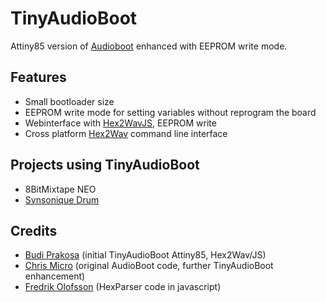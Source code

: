 # TinyAudioBoot

Attiny85 version of [Audioboot](http://www.hobby-roboter.de/forum/viewtopic.php?f=4&t=127) enhanced with EEPROM write mode.

## Features

- Small bootloader size
- EEPROM write mode for setting variables without reprogram the board
- Webinterface with [Hex2WavJS](4_4.1-Hex2Wav.md), EEPROM write
- Cross platform [Hex2Wav](4_4.1-Hex2Wav.md) command line interface


## Projects using TinyAudioBoot

- 8BitMixtape NEO
- [Synsonique Drum](https://janostman.wordpress.com/2017/07/10/synsonique-drum/) 

## Credits

* [Budi Prakosa](http://manticore.id) (initial TinyAudioBoot Attiny85, Hex2Wav/JS)
* [Chris Micro](https://github.com/ChrisMicro) (original AudioBoot code, further TinyAudioBoot enhancement)
* [Fredrik Olofsson](http://fredrikolofsson.com/) (HexParser code in javascript)